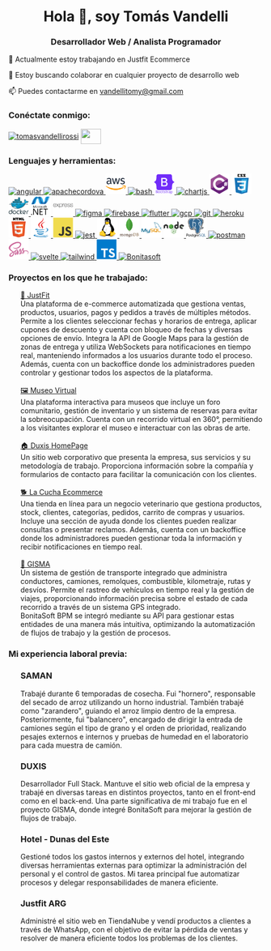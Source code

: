 <h1 align="center">Hola 👋, soy Tomás Vandelli</h1> <h3 align="center">Desarrollador Web / Analista Programador</h3>
🔭 Actualmente estoy trabajando en Justfit Ecommerce

👯 Estoy buscando colaborar en cualquier proyecto de desarrollo web

📫 Puedes contactarme en vandellitomy@gmail.com

<h3 align="left">Conéctate conmigo:</h3> <p align="left"> <a href="https://linkedin.com/in/tomasvandellirossi" target="blank"><img align="center" src="https://raw.githubusercontent.com/rahuldkjain/github-profile-readme-generator/master/src/images/icons/Social/linked-in-alt.svg" alt="tomasvandellirossi" height="30" width="40" /></a> <a href="https://wa.link/k3yte6" target="blank"><img align="center" src="https://raw.githubusercontent.com/rahuldkjain/github-profile-readme-generator/master/src/images/icons/Social/whatsapp.svg" height="30" width="40" /></a> </p> <h3 align="left">Lenguajes y herramientas:</h3> <p align="left"> <a href="https://angular.io" target="_blank" rel="noreferrer"> <img src="https://angular.io/assets/images/logos/angular/angular.svg" alt="angular" width="40" height="40"/> </a> <a href="https://cordova.apache.org/" target="_blank" rel="noreferrer"> <img src="https://www.vectorlogo.zone/logos/apache_cordova/apache_cordova-icon.svg" alt="apachecordova" width="40" height="40"/> </a> <a href="https://aws.amazon.com" target="_blank" rel="noreferrer"> <img src="https://raw.githubusercontent.com/devicons/devicon/master/icons/amazonwebservices/amazonwebservices-original-wordmark.svg" alt="aws" width="40" height="40"/> </a> <a href="https://www.gnu.org/software/bash/" target="_blank" rel="noreferrer"> <img src="https://www.vectorlogo.zone/logos/gnu_bash/gnu_bash-icon.svg" alt="bash" width="40" height="40"/> </a> <a href="https://getbootstrap.com" target="_blank" rel="noreferrer"> <img src="https://raw.githubusercontent.com/devicons/devicon/master/icons/bootstrap/bootstrap-plain-wordmark.svg" alt="bootstrap" width="40" height="40"/> </a> <a href="https://www.chartjs.org" target="_blank" rel="noreferrer"> <img src="https://www.chartjs.org/media/logo-title.svg" alt="chartjs" width="40" height="40"/> </a> <a href="https://www.w3schools.com/cs/" target="_blank" rel="noreferrer"> <img src="https://raw.githubusercontent.com/devicons/devicon/master/icons/csharp/csharp-original.svg" alt="csharp" width="40" height="40"/> </a> <a href="https://www.w3schools.com/css/" target="_blank" rel="noreferrer"> <img src="https://raw.githubusercontent.com/devicons/devicon/master/icons/css3/css3-original-wordmark.svg" alt="css3" width="40" height="40"/> </a> <a href="https://www.docker.com/" target="_blank" rel="noreferrer"> <img src="https://raw.githubusercontent.com/devicons/devicon/master/icons/docker/docker-original-wordmark.svg" alt="docker" width="40" height="40"/> </a> <a href="https://dotnet.microsoft.com/" target="_blank" rel="noreferrer"> <img src="https://raw.githubusercontent.com/devicons/devicon/master/icons/dot-net/dot-net-original-wordmark.svg" alt="dotnet" width="40" height="40"/> </a> <a href="https://expressjs.com" target="_blank" rel="noreferrer"> <img src="https://raw.githubusercontent.com/devicons/devicon/master/icons/express/express-original-wordmark.svg" alt="express" width="40" height="40"/> </a> <a href="https://www.figma.com/" target="_blank" rel="noreferrer"> <img src="https://www.vectorlogo.zone/logos/figma/figma-icon.svg" alt="figma" width="40" height="40"/> </a> <a href="https://firebase.google.com/" target="_blank" rel="noreferrer"> <img src="https://www.vectorlogo.zone/logos/firebase/firebase-icon.svg" alt="firebase" width="40" height="40"/> </a> <a href="https://flutter.dev" target="_blank" rel="noreferrer"> <img src="https://www.vectorlogo.zone/logos/flutterio/flutterio-icon.svg" alt="flutter" width="40" height="40"/> </a> <a href="https://cloud.google.com" target="_blank" rel="noreferrer"> <img src="https://www.vectorlogo.zone/logos/google_cloud/google_cloud-icon.svg" alt="gcp" width="40" height="40"/> </a> <a href="https://git-scm.com/" target="_blank" rel="noreferrer"> <img src="https://www.vectorlogo.zone/logos/git-scm/git-scm-icon.svg" alt="git" width="40" height="40"/> </a> <a href="https://heroku.com" target="_blank" rel="noreferrer"> <img src="https://www.vectorlogo.zone/logos/heroku/heroku-icon.svg" alt="heroku" width="40" height="40"/> </a> <a href="https://www.w3.org/html/" target="_blank" rel="noreferrer"> <img src="https://raw.githubusercontent.com/devicons/devicon/master/icons/html5/html5-original-wordmark.svg" alt="html5" width="40" height="40"/> </a> <a href="https://www.java.com" target="_blank" rel="noreferrer"> <img src="https://raw.githubusercontent.com/devicons/devicon/master/icons/java/java-original.svg" alt="java" width="40" height="40"/> </a> <a href="https://developer.mozilla.org/en-US/docs/Web/JavaScript" target="_blank" rel="noreferrer"> <img src="https://raw.githubusercontent.com/devicons/devicon/master/icons/javascript/javascript-original.svg" alt="javascript" width="40" height="40"/> </a> <a href="https://jestjs.io" target="_blank" rel="noreferrer"> <img src="https://www.vectorlogo.zone/logos/jestjsio/jestjsio-icon.svg" alt="jest" width="40" height="40"/> </a> <a href="https://www.linux.org/" target="_blank" rel="noreferrer"> <img src="https://raw.githubusercontent.com/devicons/devicon/master/icons/linux/linux-original.svg" alt="linux" width="40" height="40"/> </a> <a href="https://www.mongodb.com/" target="_blank" rel="noreferrer"> <img src="https://raw.githubusercontent.com/devicons/devicon/master/icons/mongodb/mongodb-original-wordmark.svg" alt="mongodb" width="40" height="40"/> </a> <a href="https://www.mysql.com/" target="_blank" rel="noreferrer"> <img src="https://raw.githubusercontent.com/devicons/devicon/master/icons/mysql/mysql-original-wordmark.svg" alt="mysql" width="40" height="40"/> </a> <a href="https://nodejs.org" target="_blank" rel="noreferrer"> <img src="https://raw.githubusercontent.com/devicons/devicon/master/icons/nodejs/nodejs-original-wordmark.svg" alt="nodejs" width="40" height="40"/> </a> <a href="https://www.postgresql.org" target="_blank" rel="noreferrer"> <img src="https://raw.githubusercontent.com/devicons/devicon/master/icons/postgresql/postgresql-original-wordmark.svg" alt="postgresql" width="40" height="40"/> </a><a href="https://postman.com" target="_blank" rel="noreferrer"> <img src="https://www.vectorlogo.zone/logos/getpostman/getpostman-icon.svg" alt="postman" width="40" height="40"/> </a> <a href="https://sass-lang.com" target="_blank" rel="noreferrer"> <img src="https://raw.githubusercontent.com/devicons/devicon/master/icons/sass/sass-original.svg" alt="sass" width="40" height="40"/> </a> <a href="https://svelte.dev" target="_blank" rel="noreferrer"> <img src="https://upload.wikimedia.org/wikipedia/commons/1/1b/Svelte_Logo.svg" alt="svelte" width="40" height="40"/> </a> <a href="https://tailwindcss.com/" target="_blank" rel="noreferrer"> <img src="https://www.vectorlogo.zone/logos/tailwindcss/tailwindcss-icon.svg" alt="tailwind" width="40" height="40"/> </a> <a href="https://www.typescriptlang.org/" target="_blank" rel="noreferrer"> <img src="https://raw.githubusercontent.com/devicons/devicon/master/icons/typescript/typescript-original.svg" alt="typescript" width="40" height="40"/> </a>
</a> <a href="https://www.bonitasoft.com/" target="_blank" rel="noreferrer">
  <img src="https://cdn3.bonitasoft.com/sites/default/files/Bonitasoft_Logo_Bulle.svg" alt="Bonitasoft" width="40" height="40"/>
</a> </p>

<h3 align="left">Proyectos en los que he trabajado:</h3>

<ol style="list-style-type: none;">
 <li>
<a href="https://www.justfit.uy/">🍫️️ JustFit</a>
    <span style="display:block">Una plataforma de e-commerce automatizada que gestiona ventas, productos, usuarios, pagos y pedidos a través de múltiples métodos. Permite a los clientes seleccionar fechas y horarios de entrega, aplicar cupones de descuento y cuenta con bloqueo de fechas y diversas opciones de envío. Integra la API de Google Maps para la gestión de zonas de entrega y utiliza WebSockets para notificaciones en tiempo real, manteniendo informados a los usuarios durante todo el proceso. Además, cuenta con un backoffice donde los administradores pueden controlar y gestionar todos los aspectos de la plataforma.</span>
  </li>
  <br>
  
  <li>
  <a href="https://mdelhombre.web.app/inicio">🖼️️ Museo Virtual</a>
    <span style="display:block">Una plataforma interactiva para museos que incluye un foro comunitario, gestión de inventario y un sistema de reservas para evitar la sobreocupación. Cuenta con un recorrido virtual en 360°, permitiendo a los visitantes explorar el museo e interactuar con las obras de arte.</span>
  </li><br>

  <li>
    <a href="https://duxis.tech/">🏠️️ Duxis HomePage</a>
    <span style="display:block">Un sitio web corporativo que presenta la empresa, sus servicios y su metodología de trabajo. Proporciona información sobre la compañía y formularios de contacto para facilitar la comunicación con los clientes.</span>
  </li>
  <br>
  
  <li>
    <a href="https://lacucha.com.uy/home">🐕️️ La Cucha Ecommerce</a>
      <span style="display:block">Una tienda en línea para un negocio veterinario que gestiona productos, stock, clientes, categorías, pedidos, carrito de compras y usuarios. Incluye una sección de ayuda donde los clientes pueden realizar consultas o presentar reclamos. Además, cuenta con un backoffice donde los administradores pueden gestionar toda la información y recibir notificaciones en tiempo real.</span>
  </li><br>
  
  <li>
    <a href="">🚛 GISMA</a>
      <span style="display:block">Un sistema de gestión de transporte integrado que administra conductores, camiones, remolques, combustible, kilometraje, rutas y desvíos. Permite el rastreo de vehículos en tiempo real y la gestión de viajes, proporcionando información precisa sobre el estado de cada recorrido a través de un sistema GPS integrado.<br> BonitaSoft BPM se integró mediante su API para gestionar estas entidades de una manera más intuitiva, optimizando la automatización de flujos de trabajo y la gestión de procesos.</span>
  </li>
</ol>

<h3 align="left">Mi experiencia laboral previa:</h3>

<ol style="list-style-type: none;">
 <li>
    <h3>SAMAN</h3>
    <span style="display:block">Trabajé durante 6 temporadas de cosecha. Fui "hornero", responsable del secado de arroz utilizando un horno industrial. También trabajé como "zarandero", guiando el arroz limpio dentro de la empresa. Posteriormente, fui "balancero", encargado de dirigir la entrada de camiones según el tipo de grano y el orden de prioridad, realizando pesajes externos e internos y pruebas de humedad en el laboratorio para cada muestra de camión.</span>
  </li>
  <li>
    <h3>DUXIS</h3>
    <span style="display:block">Desarrollador Full Stack. Mantuve el sitio web oficial de la empresa y trabajé en diversas tareas en distintos proyectos, tanto en el front-end como en el back-end. Una parte significativa de mi trabajo fue en el proyecto GISMA, donde integré BonitaSoft para mejorar la gestión de flujos de trabajo.</span>
  </li>
  <li>
    <h3>Hotel - Dunas del Este</h3>
    <span style="display:block">Gestioné todos los gastos internos y externos del hotel, integrando diversas herramientas externas para optimizar la administración del personal y el control de gastos. Mi tarea principal fue automatizar procesos y delegar responsabilidades de manera eficiente.</span>
  <li>
    <h3>Justfit ARG</h3>
    <span style="display:block">Administré el sitio web en TiendaNube y vendí productos a clientes a través de WhatsApp, con el objetivo de evitar la pérdida de ventas y resolver de manera eficiente todos los problemas de los clientes.</span>
  </li>
</ol>


